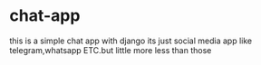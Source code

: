 # chat-app
this is a simple chat app with django
its just social media app like telegram,whatsapp ETC.but little more less than those
